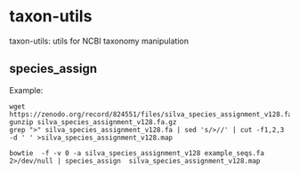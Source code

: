 # taxon-utils
taxon-utils: utils for NCBI taxonomy manipulation

## species_assign

Example:

    wget https://zenodo.org/record/824551/files/silva_species_assignment_v128.fa.gz
    gunzip silva_species_assignment_v128.fa.gz
    grep ">" silva_species_assignment_v128.fa | sed 's/>//' | cut -f1,2,3 -d ' ' >silva_species_assignment_v128.map

    bowtie  -f -v 0 -a silva_species_assignment_v128 example_seqs.fa 2>/dev/null | species_assign  silva_species_assignment_v128.map
 
